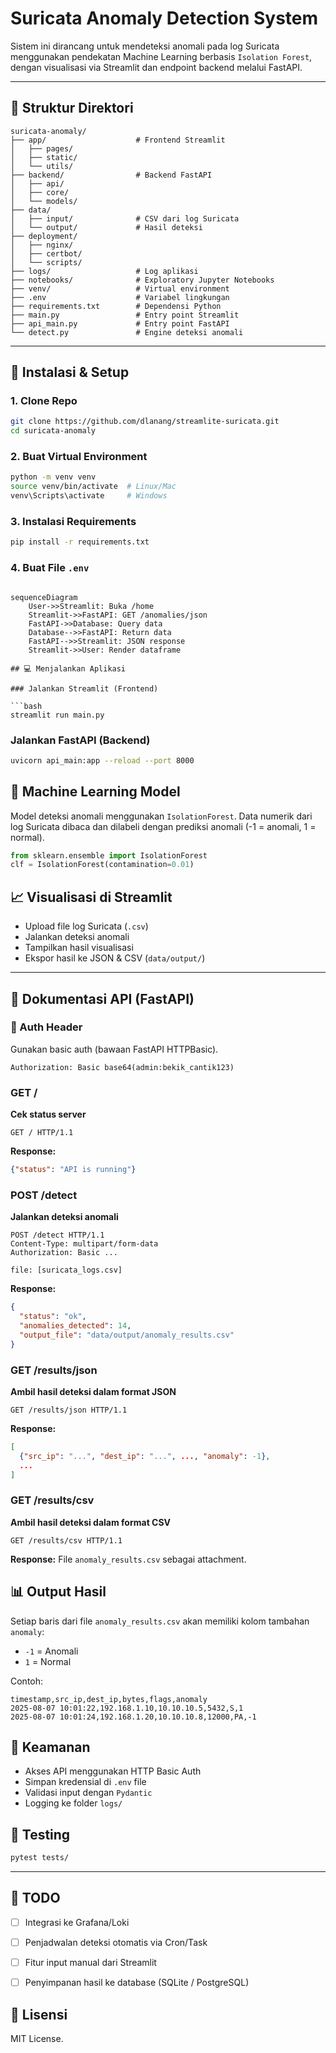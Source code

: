 # Suricata Anomaly Detection System

Sistem ini dirancang untuk mendeteksi anomali pada log Suricata menggunakan pendekatan Machine Learning berbasis `Isolation Forest`, dengan visualisasi via Streamlit dan endpoint backend melalui FastAPI.

---

## 📁 Struktur Direktori

```text
suricata-anomaly/
├── app/                    # Frontend Streamlit
│   ├── pages/
│   ├── static/
│   └── utils/
├── backend/                # Backend FastAPI
│   ├── api/
│   ├── core/
│   └── models/
├── data/
│   ├── input/              # CSV dari log Suricata
│   └── output/             # Hasil deteksi
├── deployment/
│   ├── nginx/
│   ├── certbot/
│   └── scripts/
├── logs/                   # Log aplikasi
├── notebooks/              # Exploratory Jupyter Notebooks
├── venv/                   # Virtual environment
├── .env                    # Variabel lingkungan
├── requirements.txt        # Dependensi Python
├── main.py                 # Entry point Streamlit
├── api_main.py             # Entry point FastAPI
└── detect.py               # Engine deteksi anomali
```

---

## 🚀 Instalasi & Setup

### 1. Clone Repo
```bash
git clone https://github.com/dlanang/streamlite-suricata.git
cd suricata-anomaly
```

### 2. Buat Virtual Environment

```bash
python -m venv venv
source venv/bin/activate  # Linux/Mac
venv\Scripts\activate     # Windows
```

### 3. Instalasi Requirements

```bash
pip install -r requirements.txt
```

### 4. Buat File `.env`

```env

sequenceDiagram
    User->>Streamlit: Buka /home
    Streamlit->>FastAPI: GET /anomalies/json
    FastAPI->>Database: Query data
    Database-->>FastAPI: Return data
    FastAPI-->>Streamlit: JSON response
    Streamlit->>User: Render dataframe

## 💻 Menjalankan Aplikasi

### Jalankan Streamlit (Frontend)

```bash
streamlit run main.py
```

### Jalankan FastAPI (Backend)

```bash
uvicorn api_main:app --reload --port 8000
```

## 🧠 Machine Learning Model

Model deteksi anomali menggunakan `IsolationForest`. Data numerik dari log Suricata dibaca dan dilabeli dengan prediksi anomali (-1 = anomali, 1 = normal).

```python
from sklearn.ensemble import IsolationForest
clf = IsolationForest(contamination=0.01)
```


## 📈 Visualisasi di Streamlit

* Upload file log Suricata (`.csv`)
* Jalankan deteksi anomali
* Tampilkan hasil visualisasi
* Ekspor hasil ke JSON & CSV (`data/output/`)

---

## 📡 Dokumentasi API (FastAPI)

### 🔐 Auth Header

Gunakan basic auth (bawaan FastAPI HTTPBasic).

```
Authorization: Basic base64(admin:bekik_cantik123)
```

### **GET /**

**Cek status server**

```http
GET / HTTP/1.1
```

**Response:**

```json
{"status": "API is running"}
```

### **POST /detect**

**Jalankan deteksi anomali**

```http
POST /detect HTTP/1.1
Content-Type: multipart/form-data
Authorization: Basic ...

file: [suricata_logs.csv]
```

**Response:**

```json
{
  "status": "ok",
  "anomalies_detected": 14,
  "output_file": "data/output/anomaly_results.csv"
}
```


### **GET /results/json**

**Ambil hasil deteksi dalam format JSON**

```http
GET /results/json HTTP/1.1
```

**Response:**

```json
[
  {"src_ip": "...", "dest_ip": "...", ..., "anomaly": -1},
  ...
]
```


### **GET /results/csv**

**Ambil hasil deteksi dalam format CSV**

```http
GET /results/csv HTTP/1.1
```

**Response:** File `anomaly_results.csv` sebagai attachment.


## 📊 Output Hasil

Setiap baris dari file `anomaly_results.csv` akan memiliki kolom tambahan `anomaly`:

* `-1` = Anomali
* `1`  = Normal

Contoh:

```csv
timestamp,src_ip,dest_ip,bytes,flags,anomaly
2025-08-07 10:01:22,192.168.1.10,10.10.10.5,5432,S,1
2025-08-07 10:01:24,192.168.1.20,10.10.10.8,12000,PA,-1
```

## 🔐 Keamanan

* Akses API menggunakan HTTP Basic Auth
* Simpan kredensial di `.env` file
* Validasi input dengan `Pydantic`
* Logging ke folder `logs/`


## 💪 Testing

```bash
pytest tests/
```

---

## 📌 TODO

* [ ] Integrasi ke Grafana/Loki
* [ ] Penjadwalan deteksi otomatis via Cron/Task
* [ ] Fitur input manual dari Streamlit
* [ ] Penyimpanan hasil ke database (SQLite / PostgreSQL)


## 📄 Lisensi

MIT License.
